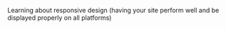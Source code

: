 Learning about responsive design (having your site perform well and be displayed properly on all platforms)
